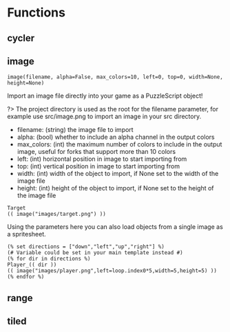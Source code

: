 # Functions

## cycler

## image

`image(filename, alpha=False, max_colors=10, left=0, top=0, width=None, height=None)`

Import an image file directly into your game as a PuzzleScript object!

?> The project directory is used as the root for the filename parameter, for example use src/image.png to import an image in your src directory.

- filename: (string) the image file to import
- alpha: (bool) whether to include an alpha channel in the output colors
- max_colors: (int) the maximum number of colors to include in the output image, useful for forks that support more than 10 colors
- left: (int) horizontal position in image to start importing from
- top: (int) vertical position in image to start importing from
- width: (int) width of the object to import, if None set to the width of the image file
- height: (int) height of the object to import, if None set to the height of the image file
```psbs
Target
(( image("images/target.png") ))
```

Using the parameters here you can also load objects from a single image as a spritesheet.
```psbs
(% set directions = ["down","left","up","right"] %)
(# Variable could be set in your main template instead #)
(% for dir in directions %)
Player_(( dir ))
(( image("images/player.png",left=loop.index0*5,width=5,height=5) ))
(% endfor %)
```

## range

## tiled

